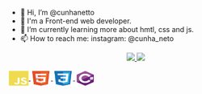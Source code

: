 - 👋 Hi, I’m @cunhanetto
- 👀 I'm a Front-end web developer.
- 🌱 I’m currently learning more about hmtl, css and js.
- 📫 How to reach me: instagram: @cunha_neto

<div align="center">
  <a href="https://github.com/cunhanetto">
  <img height="180em" src="https://github-readme-stats.vercel.app/api?username=cunhanetto&show_icons=true&theme=dark&include_all_commits=true&count_private=true"/>
  <img height="180em" src="https://github-readme-stats.vercel.app/api/top-langs/?username=cunhanetto&layout=compact&langs_count=7&theme=dark"/>
</div>
  
  
  <div style="display: inline_block"><br>
  <img align="center" alt="" height="30" width="40" src="https://raw.githubusercontent.com/devicons/devicon/master/icons/javascript/javascript-plain.svg">
  
  <img align="center" alt="" height="30" width="40" src="https://raw.githubusercontent.com/devicons/devicon/master/icons/html5/html5-original.svg">
  <img align="center" alt="" height="30" width="40" src="https://raw.githubusercontent.com/devicons/devicon/master/icons/css3/css3-original.svg">
  
  <img align="center" alt="" height="30" width="40" src="https://raw.githubusercontent.com/devicons/devicon/master/icons/csharp/csharp-original.svg">

</div>
